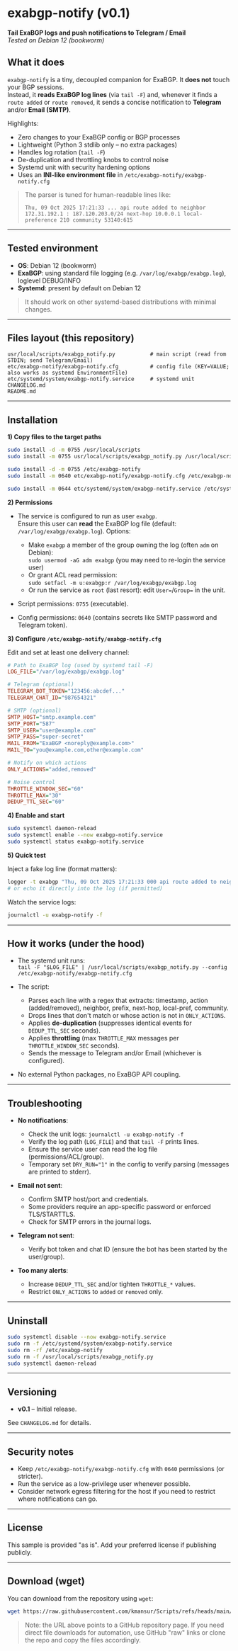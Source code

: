 # exabgp-notify (v0.1)

**Tail ExaBGP logs and push notifications to Telegram / Email**  
*Tested on Debian 12 (bookworm)*

## What it does

`exabgp-notify` is a tiny, decoupled companion for ExaBGP. It **does not** touch your BGP sessions.  
Instead, it **reads ExaBGP log lines** (via `tail -F`) and, whenever it finds a
`route added` or `route removed`, it sends a concise notification to **Telegram** and/or **Email (SMTP)**.

Highlights:

- Zero changes to your ExaBGP config or BGP processes
- Lightweight (Python 3 stdlib only – no extra packages)
- Handles log rotation (`tail -F`)
- De-duplication and throttling knobs to control noise
- Systemd unit with security hardening options
- Uses an **INI-like environment file** in `/etc/exabgp-notify/exabgp-notify.cfg`

> The parser is tuned for human-readable lines like:
>
> `Thu, 09 Oct 2025 17:21:33 ... api route added to neighbor 172.31.192.1 : 187.120.203.0/24 next-hop 10.0.0.1 local-preference 210 community 53140:615`

---

## Tested environment

- **OS**: Debian 12 (bookworm)
- **ExaBGP**: using standard file logging (e.g. `/var/log/exabgp/exabgp.log`), loglevel DEBUG/INFO
- **Systemd**: present by default on Debian 12

> It should work on other systemd-based distributions with minimal changes.

---

## Files layout (this repository)

```
usr/local/scripts/exabgp_notify.py           # main script (read from STDIN; send Telegram/Email)
etc/exabgp-notify/exabgp-notify.cfg          # config file (KEY=VALUE; also works as systemd EnvironmentFile)
etc/systemd/system/exabgp-notify.service     # systemd unit
CHANGELOG.md
README.md
```

---

## Installation

**1) Copy files to the target paths**

```bash
sudo install -d -m 0755 /usr/local/scripts
sudo install -m 0755 usr/local/scripts/exabgp_notify.py /usr/local/scripts/

sudo install -d -m 0755 /etc/exabgp-notify
sudo install -m 0640 etc/exabgp-notify/exabgp-notify.cfg /etc/exabgp-notify/

sudo install -m 0644 etc/systemd/system/exabgp-notify.service /etc/systemd/system/
```

**2) Permissions**

- The service is configured to run as user `exabgp`.  
  Ensure this user can **read** the ExaBGP log file (default: `/var/log/exabgp/exabgp.log`). Options:
  - Make `exabgp` a member of the group owning the log (often `adm` on Debian):  
    `sudo usermod -aG adm exabgp` (you may need to re-login the service user)
  - Or grant ACL read permission:  
    `sudo setfacl -m u:exabgp:r /var/log/exabgp/exabgp.log`
  - Or run the service as `root` (last resort): edit `User=`/`Group=` in the unit.

- Script permissions: `0755` (executable).
- Config permissions: `0640` (contains secrets like SMTP password and Telegram token).

**3) Configure `/etc/exabgp-notify/exabgp-notify.cfg`**

Edit and set at least one delivery channel:

```ini
# Path to ExaBGP log (used by systemd tail -F)
LOG_FILE="/var/log/exabgp/exabgp.log"

# Telegram (optional)
TELEGRAM_BOT_TOKEN="123456:abcdef..."
TELEGRAM_CHAT_ID="987654321"

# SMTP (optional)
SMTP_HOST="smtp.example.com"
SMTP_PORT="587"
SMTP_USER="user@example.com"
SMTP_PASS="super-secret"
MAIL_FROM="ExaBGP <noreply@example.com>"
MAIL_TO="you@example.com,other@example.com"

# Notify on which actions
ONLY_ACTIONS="added,removed"

# Noise control
THROTTLE_WINDOW_SEC="60"
THROTTLE_MAX="30"
DEDUP_TTL_SEC="60"
```

**4) Enable and start**

```bash
sudo systemctl daemon-reload
sudo systemctl enable --now exabgp-notify.service
sudo systemctl status exabgp-notify.service
```

**5) Quick test**

Inject a fake log line (format matters):

```bash
logger -t exabgp "Thu, 09 Oct 2025 17:21:33 000 api route added to neighbor 172.31.192.1 : 187.120.203.0/24 next-hop 10.0.0.1 local-preference 210 community 53140:615"
# or echo it directly into the log (if permitted)
```

Watch the service logs:

```bash
journalctl -u exabgp-notify -f
```

---

## How it works (under the hood)

- The systemd unit runs:  
  `tail -F "$LOG_FILE" | /usr/local/scripts/exabgp_notify.py --config /etc/exabgp-notify/exabgp-notify.cfg`

- The script:
  - Parses each line with a regex that extracts: timestamp, action (added/removed), neighbor, prefix, next-hop, local-pref, community.
  - Drops lines that don't match or whose action is not in `ONLY_ACTIONS`.
  - Applies **de-duplication** (suppresses identical events for `DEDUP_TTL_SEC` seconds).
  - Applies **throttling** (max `THROTTLE_MAX` messages per `THROTTLE_WINDOW_SEC` seconds).
  - Sends the message to Telegram and/or Email (whichever is configured).

- No external Python packages, no ExaBGP API coupling.

---

## Troubleshooting

- **No notifications**:
  - Check the unit logs: `journalctl -u exabgp-notify -f`
  - Verify the log path (`LOG_FILE`) and that `tail -F` prints lines.
  - Ensure the service user can read the log file (permissions/ACL/group).
  - Temporary set `DRY_RUN="1"` in the config to verify parsing (messages are printed to stderr).

- **Email not sent**:
  - Confirm SMTP host/port and credentials.
  - Some providers require an app-specific password or enforced TLS/STARTTLS.
  - Check for SMTP errors in the journal logs.

- **Telegram not sent**:
  - Verify bot token and chat ID (ensure the bot has been started by the user/group).

- **Too many alerts**:
  - Increase `DEDUP_TTL_SEC` and/or tighten `THROTTLE_*` values.
  - Restrict `ONLY_ACTIONS` to `added` or `removed` only.

---

## Uninstall

```bash
sudo systemctl disable --now exabgp-notify.service
sudo rm -f /etc/systemd/system/exabgp-notify.service
sudo rm -rf /etc/exabgp-notify
sudo rm -f /usr/local/scripts/exabgp_notify.py
sudo systemctl daemon-reload
```

---

## Versioning

- **v0.1** – Initial release.

See `CHANGELOG.md` for details.

---

## Security notes

- Keep `/etc/exabgp-notify/exabgp-notify.cfg` with `0640` permissions (or stricter).
- Run the service as a low-privilege user whenever possible.
- Consider network egress filtering for the host if you need to restrict where notifications can go.

---

## License

This sample is provided "as is". Add your preferred license if publishing publicly.


---

## Download (wget)

You can download from the repository using `wget`:

```bash
wget https://raw.githubusercontent.com/kmansur/Scripts/refs/heads/main/Linux/wnaguard/exabgp_notify/usr/local/scripts/exabgp_notify.py
```

> Note: the URL above points to a GitHub repository page. If you need direct file downloads for automation, use GitHub "raw" links or clone the repo and copy the files accordingly.
